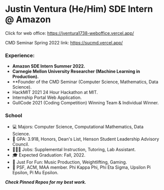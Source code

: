 # Justin Ventura (He/Him) SDE Intern @ Amazon

Click for web office: https://jventura1738-weboffice.vercel.app/

CMD Seminar Spring 2022 link: https://sucmd.vercel.app/

### Experience:
- **Amazon SDE Intern Summer 2022.**
- **Carnegie Mellon University Researcher (Machine Learning in Production).**
- **Founder of the CMD Seminar (Computer Science, Mathematics, Data Science).
- HackMIT 2021 24 Hour Hackathon at MIT.
- Internship Portal Web Application.
- GullCode 2021 (Coding Competition) Winning Team & Individual Winner.

### School

- 💻 Majors: Computer Science, Computational Mathematics, Data Science.
- 🧠 GPA: 3.918, Honors, Dean's List, Henson Student Leadership Advisory Council.
- 👨🏻‍💻 Jobs: Supplemental Instruction, Tutoring, Lab Assistant.
- 🎓 Expected Graduation: Fall, 2022.
- 🤩 Just For Fun: Music Production, Weightlifting, Gaming.
- 🎩 PSF, ACM, MAA member.  Phi Kappa Phi, Phi Eta Sigma, Upsilon Pi Epsilon, Pi Mu Epsilon.

***Check Pinned Repos for my best work.***
